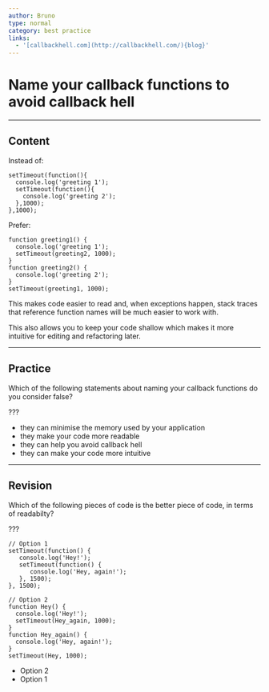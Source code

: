 ```yaml
---
author: Bruno
type: normal
category: best practice
links:
  - '[callbackhell.com](http://callbackhell.com/){blog}'
---
```


# Name your callback functions to avoid **callback hell**


---

## Content

Instead of:

```plain-text
setTimeout(function(){
  console.log('greeting 1');
  setTimeout(function(){
    console.log('greeting 2');
  },1000);
},1000);
```

Prefer:

```plain-text
function greeting1() {
  console.log('greeting 1');
  setTimeout(greeting2, 1000);
}
function greeting2() {
  console.log('greeting 2');
}
setTimeout(greeting1, 1000);
```

This makes code easier to read and, when exceptions happen, stack traces that reference function names will be much easier to work with.

This  also allows you to keep your code shallow which makes it more intuitive for editing and refactoring later.


---

## Practice

Which of the following statements about naming your callback functions do you consider false?

???

- they can minimise the memory used by your application
- they make your code more readable
- they can help you avoid callback hell
- they can make your code more intuitive


---

## Revision

Which of the following pieces of code is the better piece of code, in terms of readabilty?

???

```plain-text
// Option 1
setTimeout(function() {
   console.log('Hey!');
   setTimeout(function() {
      console.log('Hey, again!');
   }, 1500);
}, 1500);

// Option 2
function Hey() {
  console.log('Hey!');
  setTimeout(Hey_again, 1000);
}
function Hey_again() {
  console.log('Hey, again!');
}
setTimeout(Hey, 1000);
```

- Option 2
- Option 1
 
